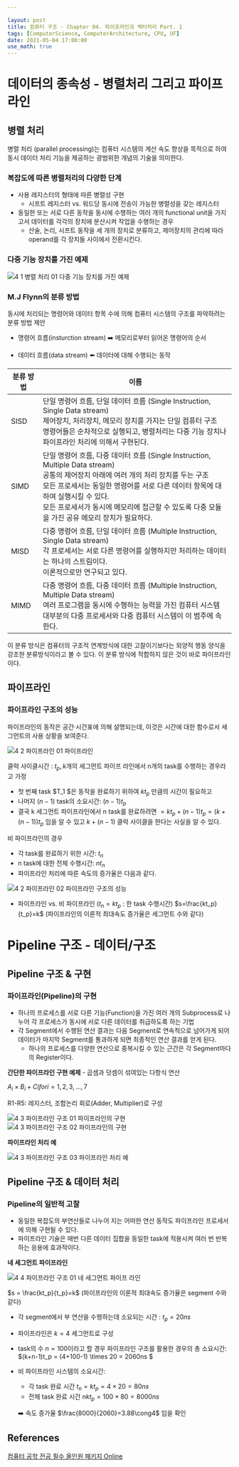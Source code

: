 ```yaml
---

layout: post
title: 컴퓨터 구조 - Chapter 04. 파이프라인과 벡터처리 Part. 1
tags: [ComputerScience, ComputerArchitecture, CPU, UF]
date: 2021-05-04 17:00:00
use_math: true
---
```

# 데이터의 종속성 - 병렬처리 그리고 파이프라인

## 병렬 처리

병렬 처리 (parallel processing)는 컴퓨터 시스템의 계산 속도 향상을 목적으로 하여 동시 데이터 처리 기능을 제공하는 광범위한 개념의 기술을 의미한다.

### 복잡도에 따른 병렬처리의 다양한 단계

- 사용 레지스터의 형태에 따른 병렬성 구현
  - 시프트 레지스터 vs. 워드당 동시에 전송이 가능한 병렬성을 갖는 레지스터
- 동일한 또는 서로 다른 동작을 동시에 수행하는 여러 개의 functional unit을 가지고서 데이터를 각각의 장치에 분산시켜 작업을 수행하는 경우
  - 산술, 논리, 시프트 동작을 세 개의 장치로 분류하고, 제어장치의 관리에 따라 operand를 각 장치들 사이에서 전환시킨다.

### 다중 기능 장치를 가진 예제

![4 1 병렬 처리 01  다중 기능 장치를 가진 예제](https://user-images.githubusercontent.com/52024566/116975721-070d1a00-acfb-11eb-86de-106eb53ab90f.png)

### M.J Flynn의 분류 방법

동시에 처리되는 명령어와 데이터 항목 수에 의해 컴퓨터 시스템의 구조를 파악하려는 분류 방법 제안

- 명령어 흐름(insturction stream) :arrow_right: 메모리로부터 읽어온 명령어의 순서

- 데이터 흐름(data stream) :arrow_left: 데이터에 대해 수행되는 동작

| 분류 방법 | 이름                                                         |
| --------- | ------------------------------------------------------------ |
| SISD      | 단일 명령어 흐름, 단일 데이터 흐름 (Single Instruction, Single Data stream)<br />제어장치, 처리장치, 메모리 장치를 가지는 단일 컴퓨터 구조<br />명령어들은 순차적으로 실행되고, 병렬처리는 다중 기능 장치나 파이프라인 처리에 의해서 구현된다. |
| SIMD      | 단일 명령어 흐름, 다중 데이터 흐름 (Single Instruction, Multiple Data stream)<br />공통의 제어장치 아래에 여러 개의 처리 장치를 두는 구조<br />모든 프로세서는 동일한 명령어를 서로 다른 데이터 항목에 대하여 실행시킬 수 있다.<br />모든 프로세서가 동시에 메모리에 접근할 수 있도록 다중 모듈을 가진 공유 메모리 장치가 필요하다. |
| MISD      | 다중 명령어 흐름, 단일 데이터 흐름 (Multiple Instruction, Single Data stream)<br />각 프로세서는 서로 다른 명령어를 실행하지만 처리하는 데이터는 하나의 스트림이다.<br />이론적으로만 연구되고 있다. |
| MIMD      | 다중 명령어 흐름, 다중 데이터 흐름 (Multiple Instruction, Multiple Data stream)<br />여러 프로그램을 동시에 수행하는 능력을 가진 컴퓨터 시스템<br />대부분의 다중 프로세서와 다중 컴퓨터 시스템이 이 범주에 속한다. |

이 분류 방식은 컴퓨터의 구조적 연계방식에 대한 고찰이기보다는 외양적 행동 양식을 강조한 분류방식이라고 볼 수 있다. 이 분류 방식에 적합하지 않은 것이 바로 파이프라인이다.

## 파이프라인

### 파이프라인 구조의 성능

파이프라인의 동작은 공간·시간표에 의해 설명되는데, 이것은 시간에 대한 함수로서 세그먼트의 사용 상황을 보여준다.

![4 2 파이프라인 01  파이프라인](https://user-images.githubusercontent.com/52024566/116975723-07a5b080-acfb-11eb-8981-a6012c14070b.png)

클럭 사이클시간 : $t_p , k$개의 세그먼트 파이프 라인에서 n개의 task를 수행하는 경우라고 가정

- 첫 번째 task $T_1 $은 동작을 완료하기 위하여 $kt_p$ 만큼의 시간이 필요하고
- 나머지 $(n-1)$ task의 소요시간: $(n-1)t_p$
- 결국 k 세그먼트 파이프라인에서 n task를 완료하려면 $=kt_p + (n-1)t_p = (k + (n-1))t_p$  임을 알 수 있고 $k + (n-1)$ 클럭 사이클을 한다는 사실을 알 수 있다.

비 파이프라인의 경우

- 각 task를 완료하기 위한 시간: $t_n$
- n task에 대한 전체 수행시간: $nt_n$
- 파이프라인 처리에 따른 속도의 증가율은 다음과 같다.

![4 2 파이프라인 02  파이프라인 구조의 성능](https://user-images.githubusercontent.com/52024566/116975724-083e4700-acfb-11eb-8822-07bab8fb1983.png)

- 파이프라인 vs. 비 파이프라인 ($t_n = kt_p$ : 한 task 수행시간)
  $s=\frac{kt_p}{t_p}=k$ (파이프라인의 이론적 최대속도 증가율은 세그먼트 수와 같다)

# Pipeline 구조 - 데이터/구조

## Pipeline 구조 & 구현

### 파이프라인(Pipeline)의 구현

- 하나의 프로세스를 서로 다른 기능(Function)을 가진 여러 개의 Subprocess로 나누어 각 프로세스가 동시에 서로 다른 데이터를 취급하도록 하는 기법
- 각 Segment에서 수행된 연산 결과는 다음 Segment로 연속적으로 넘어가게 되어 데이터가 마지막 Segment를 통과하게 되면 최종적인 연산 결과를 얻게 된다.
  - 하나의 프로세스를 다양한 연산으로 중복시킬 수 있는 근간은 각 Segment마다의 Register이다.

**간단한 파이프라인 구현 예제** - 곱셈과 덧셈이 섞여있는 다항식 연산

$A_i \times B_i + Ci for i=1, 2, 3, ..., 7$

R1-R5: 레지스터, 조합논리 회로(Adder, Multiplier)로 구성

![4 3 파이프라인 구조 01  파이프라인의 구현](https://user-images.githubusercontent.com/52024566/116981042-f9a75e00-ad01-11eb-91f0-7f1205cb17f0.png)
![4 3 파이프라인 구조 02  파이프라인의 구현](https://user-images.githubusercontent.com/52024566/116981045-fa3ff480-ad01-11eb-9645-06a3ae75fbd9.png)

**파이프라인 처리 예**

![4 3 파이프라인 구조 03  파이프라인 처리 예](https://user-images.githubusercontent.com/52024566/116981048-fa3ff480-ad01-11eb-8be0-dfc7683f292d.png)

## Pipeline 구조 & 데이터 처리

### Pipeline의 일반적 고찰

- 동일한 복잡도의 부연산들로 나누어 지는 어떠한 연산 동작도 파이프라인 프로세서에 의해 구현될 수 있다.
- 파이프라인 기술은 매번 다른 데이터 집합을 동일한 task에 적용시켜 여러 번 반복하는 응용에 효과적이다.

**네 세그먼트 파이프라인**

![4 4 파이프라인 구조 01  네 세그먼트 파이프 라인](https://user-images.githubusercontent.com/52024566/116981049-fad88b00-ad01-11eb-8a6d-ba288135392c.png)

$s = \frac{kt_p}{t_p}=k$ (파이프라인의 이론적 최대속도 증가율은 segment 수와 같다)

- 각 segment에서 부 연산을 수행하는데 소요되는 시간 : $t_p = 20 ns$

- 파이프라인은 $k=4$ 세그먼트로 구성

- task의 수 $n = 100$이라고 할 경우 파이프라인 구조를 활용한 경우의 총 소요시간:
  $(k+n-1)t_p = (4+100-1) \times 20 = 2060ns $

- 비 파이프라인 시스템의 소요시간:

  - 각 task 완료 시간 $t_n = kt_p = 4 \times 20 = 80 ns$
  - 전체 task 완료 시간 $nkt_p = 100 \times 80 = 8000ns$

  :arrow_right: 속도 증가율 $\frac{8000}{2060}=3.88\cong4$ 임을 확인

## References

[컴퓨터 공학 전공 필수 올인원 패키지 Online](https://www.fastcampus.co.kr/dev_online_cs)

